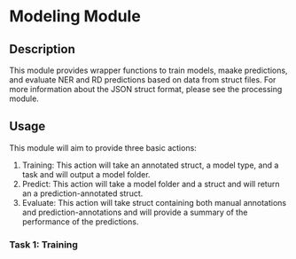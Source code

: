 # Modeling Module

## Description
This module provides wrapper functions to train models, maake predictions, and evaluate NER and RD predictions based on data from struct files. For more information about the JSON struct format, please see the processing module.

## Usage
This module will aim to provide three basic actions:
1. Training: This action will take an annotated struct, a model type, and a task and will output a model folder.
2. Predict: This action will take a model folder and a struct and will return an a prediction-annotated struct.
3. Evaluate: This action will take struct containing both manual annotations and prediction-annotations and will provide a summary of the performance of the predictions.

### Task 1: Training
